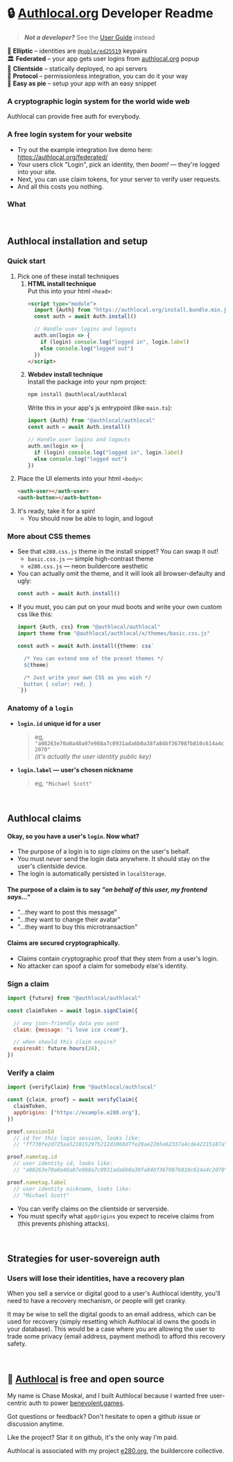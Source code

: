 
# 🔒 [Authlocal.org](https://authlocal.org/) Developer Readme
> ***Not a developer?*** See the [User Guide](GUIDE.md) instead

🔑 **Elliptic** – identities are [`@noble/ed25519`](https://github.com/paulmillr/noble-ed25519) keypairs  
🏛️ **Federated** – your app gets user logins from [authlocal.org](https://authlocal.org/) popup  
📱 **Clientside** – statically deployed, no api servers  
📜 **Protocol** – permissionless integration, you can do it your way  
🥧 **Easy as pie** – setup your app with an easy snippet  

### A cryptographic login system for the world wide web
Authlocal can provide free auth for everybody.

### A free login system for your website
- Try out the example integration live demo here: https://authlocal.org/federated/
- Your users click "Login", pick an identity, then *boom!* — they're logged into your site.
- Next, you can use claim tokens, for your server to verify user requests.
- And all this costs you nothing.

### What

<br/>

## Authlocal installation and setup

### Quick start
1. Pick one of these install techniques
    1. **HTML install technique**  
        Put this into your html `<head>`:
        ```html
        <script type="module">
          import {Auth} from "https://authlocal.org/install.bundle.min.js"
          const auth = await Auth.install()

          // Handle user logins and logouts
          auth.on(login => {
            if (login) console.log("logged in", login.label)
            else console.log("logged out")
          })
        </script>
        ```
    1. **Webdev install technique**  
        Install the package into your npm project:
        ```sh
        npm install @authlocal/authlocal
        ```
        Write this in your app's js entrypoint (like `main.ts`):
        ```ts
        import {Auth} from "@authlocal/authlocal"
        const auth = await Auth.install()

        // Handle user logins and logouts
        auth.on(login => {
          if (login) console.log("logged in", login.label)
          else console.log("logged out")
        })
        ```
1. Place the UI elements into your html `<body>`:
    ```html
    <auth-user></auth-user>
    <auth-button></auth-button>
    ```
1. It's ready, take it for a spin!
     - You should now be able to login, and logout

### More about CSS themes
- See that `e280.css.js` theme in the install snippet? You can swap it out!
  - `basic.css.js` — simple high-contrast theme
  - `e280.css.js` — neon buildercore aesthetic
- You can actually omit the theme, and it will look all browser-defaulty and ugly:
  ```ts
  const auth = await Auth.install()
  ```
- If you must, you can put on your mud boots and write your own custom css like this:
  ```ts
  import {Auth, css} from "@authlocal/authlocal"
  import theme from "@authlocal/authlocal/x/themes/basic.css.js"

  const auth = await Auth.install({theme: css`

    /* You can extend one of the preset themes */
    ${theme}

    /* Just write your own CSS as you wish */
    button { color: red; }
  `})
  ```

### Anatomy of a `login`
- **`login.id` unique id for a user**
  > eg, `"a08263e70a0a48a07e988a7c0931ada6b0a38fa84bf367087b810c614a4c2070"`  
  > *(it's actually the user identity public key)*
- **`login.label` — user's chosen nickname**
  > eg, `"Michael Scott"`

<br/>

## Authlocal claims

#### Okay, so you have a user's `login`. Now what?
- The purpose of a login is to *sign claims* on the user's behalf.
- You must *never* send the login data anywhere. It should stay on the user's clientside device.
- The login is automatically persisted in `localStorage`.

#### The purpose of a claim is to say *"on behalf of this user, my frontend says..."*
- "...they want to post this message"
- "...they want to change their avatar"
- "...they want to buy this microtransaction"

#### Claims are secured cryptographically.
- Claims contain cryptographic proof that they stem from a user's login.
- No attacker can spoof a claim for somebody else's identity.

### Sign a claim
```js
import {future} from "@authlocal/authlocal"

const claimToken = await login.signClaim({

  // any json-friendly data you want
  claim: {message: "i love ice cream"},

  // when should this claim expire?
  expiresAt: future.hours(24),
})
```

### Verify a claim
```js
import {verifyClaim} from "@authlocal/authlocal"

const {claim, proof} = await verifyClaim({
  claimToken,
  appOrigins: ["https://example.e280.org"],
})

proof.sessionId
  // id for this login session, looks like:
  // "ff730fe2d725aa5210152975212d1068d7fe28ae22b5e62337a4cde42215187a"

proof.nametag.id
  // user identity id, looks like:
  // "a08263e70a0a48a07e988a7c0931ada6b0a38fa84bf367087b810c614a4c2070"

proof.nametag.label
  // user identity nickname, looks like:
  // "Michael Scott"
```
- You can verify claims on the clientside or serverside.
- You must specify what `appOrigins` you expect to receive claims from (this prevents phishing attacks).

<br/>

## Strategies for user-sovereign auth

### Users will lose their identities, have a recovery plan

When you sell a service or digital good to a user's Authlocal identity, you'll need to have a recovery mechanism, or people will get cranky.

It may be wise to sell the digital goods to an email address, which can be used for recovery (simply resetting which Authlocal id owns the goods in your database). This would be a case where you are allowing the user to trade some privacy (email address, payment method) to afford this recovery safety.

<br/>

## 💖 [Authlocal](https://authlocal.org/) is free and open source

My name is Chase Moskal, and I built Authlocal because I wanted free user-centric auth to power [benevolent.games](http://benevolent.games/).

Got questions or feedback? Don't hesitate to open a github issue or discussion anytime.

Like the project? Star it on github, it's the only way I'm paid.

Authlocal is associated with my project [e280.org](https://e280.org/), the buildercore collective.

